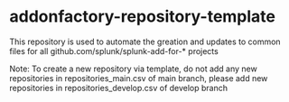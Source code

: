 # addonfactory-repository-template

This repository is used to automate the greation and updates to common files for all github.com/splunk/splunk-add-for-* projects

Note: To create a new repository via template, do not add any new repositories in repositories_main.csv of main branch, please add new repositories in repositories_develop.csv of develop branch
